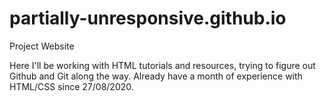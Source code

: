 # partially-unresponsive.github.io
Project Website

Here I'll be working with HTML tutorials and resources, trying to figure out Github and Git along the way. Already have a month of experience with HTML/CSS since 27/08/2020.
